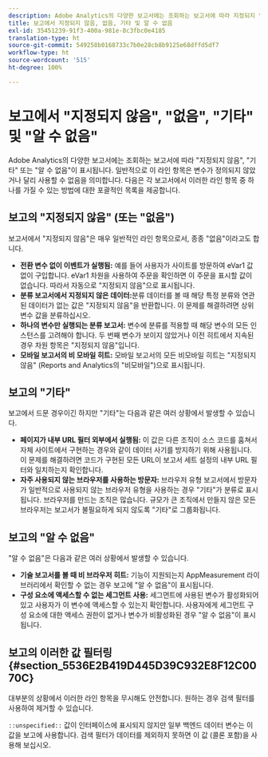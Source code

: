 ```yaml
---
description: Adobe Analytics의 다양한 보고서에는 조회하는 보고서에 따라 지정되지 않음, 없음, 기타 또는 알 수 없음이 표시됩니다. 일반적으로 이 라인 항목은 변수가 정의되지 않았거나 달리 사용할 수 없음을 의미합니다.
title: 보고에서 지정되지 않음, 없음, 기타 및 알 수 없음
exl-id: 35451239-91f3-400a-981e-8c3fbc0e4185
translation-type: ht
source-git-commit: 549258b0168733c7b0e28cb8b9125e68dffd5df7
workflow-type: ht
source-wordcount: '515'
ht-degree: 100%

---
```


# 보고에서 &quot;지정되지 않음&quot;, &quot;없음&quot;, &quot;기타&quot; 및 &quot;알 수 없음&quot;

Adobe Analytics의 다양한 보고서에는 조회하는 보고서에 따라 &quot;지정되지 않음&quot;, &quot;기타&quot; 또는 &quot;알 수 없음&quot;이 표시됩니다. 일반적으로 이 라인 항목은 변수가 정의되지 않았거나 달리 사용할 수 없음을 의미합니다. 다음은 각 보고서에서 이러한 라인 항목 중 하나를 가질 수 있는 방법에 대한 포괄적인 목록을 제공합니다.

## 보고의 &quot;지정되지 않음&quot; (또는 &quot;없음&quot;)

보고서에서 &quot;지정되지 않음&quot;은 매우 일반적인 라인 항목으로서, 종종 &quot;없음&quot;이라고도 합니다.

* **전환 변수 없이 이벤트가 실행됨:** 예를 들어 사용자가 사이트를 방문하여 eVar1 값 없이 구입합니다. eVar1 차원을 사용하여 주문을 확인하면 이 주문을 표시할 값이 없습니다. 따라서 자동으로 &quot;지정되지 않음&quot;으로 표시됩니다.
* **분류 보고서에서 지정되지 않은 데이터:**&#x200B;분류 데이터를 볼 때 해당 특정 분류와 연관된 데이터가 없는 값은 &quot;지정되지 않음&quot;을 반환합니다. 이 문제를 해결하려면 상위 변수 값을 분류하십시오.
* **하나의 변수만 실행되는 분류 보고서:** 변수에 분류를 적용할 때 해당 변수의 모든 인스턴스를 고려해야 합니다. 두 번째 변수가 보이지 않았거나 이전 히트에서 지속된 경우 차원 항목은 &quot;지정되지 않음&quot;입니다.
* **모바일 보고서의 비 모바일 히트:** 모바일 보고서의 모든 비모바일 히트는 &quot;지정되지 않음&quot; (Reports and Analytics의 &quot;비모바일&quot;)으로 표시됩니다.

## 보고의 &quot;기타&quot;

보고에서 드문 경우이긴 하지만 &quot;기타&quot;는 다음과 같은 여러 상황에서 발생할 수 있습니다.

* **페이지가 내부 URL 필터 외부에서 실행됨:** 이 값은 다른 조직이 소스 코드를 훔쳐서 자체 사이트에서 구현하는 경우와 같이 데이터 사기를 방지하기 위해 사용됩니다. 이 문제를 해결하려면 코드가 구현된 모든 URL이 보고서 세트 설정의 내부 URL 필터와 일치하는지 확인합니다.
* **자주 사용되지 않는 브라우저를 사용하는 방문자:** 브라우저 유형 보고서에서 방문자가 일반적으로 사용되지 않는 브라우저 유형을 사용하는 경우 &quot;기타&quot;가 분류로 표시됩니다. 브라우저를 만드는 조직은 많습니다. 규모가 큰 조직에서 만들지 않은 모든 브라우저는 보고서가 불필요하게 되지 않도록 &quot;기타&quot;로 그룹화됩니다.

## 보고의 &quot;알 수 없음&quot;

&quot;알 수 없음&quot;은 다음과 같은 여러 상황에서 발생할 수 있습니다.

* **기술 보고서를 볼 때 비 브라우저 히트:** 기능이 지원되는지 AppMeasurement 라이브러리에서 확인할 수 없는 경우 보고에 &quot;알 수 없음&quot;이 표시됩니다.
* **구성 요소에 액세스할 수 없는 세그먼트 사용:** 세그먼트에 사용된 변수가 활성화되어 있고 사용자가 이 변수에 액세스할 수 있는지 확인합니다. 사용자에게 세그먼트 구성 요소에 대한 액세스 권한이 없거나 변수가 비활성화된 경우 &quot;알 수 없음&quot;이 표시됩니다.

## 보고의 이러한 값 필터링 {#section_5536E2B419D445D39C932E8F12C0070C}

대부분의 상황에서 이러한 라인 항목을 무시해도 안전합니다. 원하는 경우 검색 필터를 사용하여 제거할 수 있습니다.

`::unspecified::` 값이 인터페이스에 표시되지 않지만 일부 백엔드 데이터 변수는 이 값을 보고에 사용합니다. 검색 필터가 데이터를 제외하지 못하면 이 값 (콜론 포함)을 사용해 보십시오.
